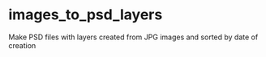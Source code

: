 # images_to_psd_layers
Make PSD files with layers created from JPG images and sorted by date of creation
